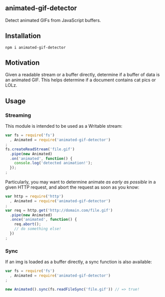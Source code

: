 animated-gif-detector
---
Detect animated GIFs from JavaScript buffers.

## Installation

`npm i animated-gif-detector`

## Motivation

Given a readable stream or a buffer directly, determine if a buffer of data is an animated GIF. This helps determine if a document contains cat pics or LOLz.

## Usage

### Streaming

This module is intended to be used as a Writable stream:

```js
var fs = require('fs')
  , Animated = require('animated-gif-detector')
;
fs.createReadStream('file.gif')
  .pipe(new Animated)
  .on('animated', function() {
    console.log('detected animation!');
  }); 
;
```

Particularly, you may want to determine animate *as early as possible* in a given HTTP request, and abort the request as soon as you know:

```js
var http = require('http')
  , Animated = require('animated-gif-detector')
;
var req = http.get('http://domain.com/file.gif')
  .pipe(new Animated)
  .once('animated', function() {
    req.abort();
    // do something else!
  })
;
```

### Sync

If an img is loaded as a buffer directly, a sync function is also available:

```js
var fs = require('fs')
  , Animated = require('animated-gif-detector')
;

new Animated().sync(fs.readFileSync('file.gif')) // => true!
```